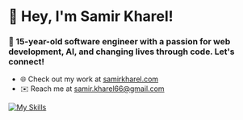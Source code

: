 # 👋 Hey, I'm Samir Kharel!

### 🚀 15-year-old software engineer with a passion for web development, AI, and changing lives through code. Let's connect!

- 🌐 Check out my work at [samirkharel.com](https://www.samirkharel.com)  
- ✉️ Reach me at [samir.kharel66@gmail.com](mailto:samir.kharel66@gmail.com)  

[![My Skills](https://skillicons.dev/icons?i=js,html,css,react,express,flask,py)](https://skillicons.dev)
